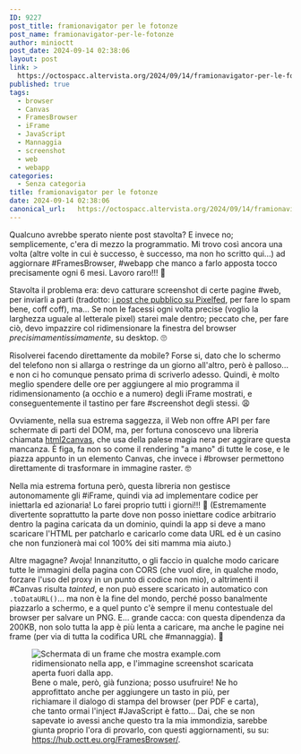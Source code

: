 ```yaml
---
ID: 9227
post_title: framionavigator per le fotonze
post_name: framionavigator-per-le-fotonze
author: minioctt
post_date: 2024-09-14 02:38:06
layout: post
link: >
  https://octospacc.altervista.org/2024/09/14/framionavigator-per-le-fotonze/
published: true
tags:
  - browser
  - Canvas
  - FramesBrowser
  - iFrame
  - JavaScript
  - Mannaggia
  - screenshot
  - web
  - webapp
categories:
  - Senza categoria
title: framionavigator per le fotonze
date: 2024-09-14 02:38:06
canonical_url:   https://octospacc.altervista.org/2024/09/14/framionavigator-per-le-fotonze/
---
```

<!-- wp:paragraph -->
<p>Qualcuno avrebbe sperato niente post stavolta? E invece no; semplicemente, c'era di mezzo la programmatio. Mi trovo così ancora una volta (altre volte in cui è successo, è successo, ma non ho scritto qui...) ad aggiornare #FramesBrowser, #webapp che manco a farlo apposta tocco precisamente ogni 6 mesi. Lavoro raro!!! 🤫️</p>
<!-- /wp:paragraph -->

<!-- wp:paragraph -->
<p>Stavolta il problema era: devo catturare screenshot di certe pagine #web, per inviarli a parti (tradotto: <a href="2024/09/11/pixelfoto-io-non-vodo/">i post che pubblico su Pixelfed</a>, per fare lo spam bene, coff coff), ma... Se non le facessi ogni volta precise (voglio la larghezza uguale al letterale pixel) starei male dentro; peccato che, per fare ciò, devo impazzire col ridimensionare la finestra del browser <em>precisimamentissimamente</em>, su desktop. 🙄️</p>
<!-- /wp:paragraph -->

<!-- wp:paragraph -->
<p>Risolverei facendo direttamente da mobile? Forse si, dato che lo schermo del telefono non si allarga o restringe da un giorno all'altro, però è palloso... e non ci ho comunque pensato prima di scriverlo adesso. Quindi, è molto meglio spendere delle ore per aggiungere al mio programma il ridimensionamento (a occhio e a numero) degli iFrame mostrati, e conseguentemente il tastino per fare #screenshot degli stessi. 😩️</p>
<!-- /wp:paragraph -->

<!-- wp:paragraph -->
<p>Ovviamente, nella sua estrema saggezza, il Web non offre API per fare schermate di parti del DOM, ma, per fortuna conoscevo una libreria chiamata <a href="https://memos.octt.eu.org/m/FMqK2VcQWoDz9atLL2a2az">html2canvas</a>, che usa della palese magia nera per aggirare questa mancanza. È figa, fa non so come il rendering "a mano" di tutte le cose, e le piazza appunto in un elemento Canvas, che invece i #browser permettono direttamente di trasformare in immagine raster. 🤓️</p>
<!-- /wp:paragraph -->

<!-- wp:paragraph -->
<p>Nella mia estrema fortuna però, questa libreria non gestisce autonomamente gli #iFrame, quindi via ad implementare codice per iniettarla ed azionaria! Lo farei proprio tutti i giorni!!! 🥰️ (Estremamente divertente soprattutto la parte dove non posso iniettare codice arbitrario dentro la pagina caricata da un dominio, quindi la app si deve a mano scaricare l'HTML per patcharlo e caricarlo come data URL ed è un casino che non funzionerà mai col 100% dei siti mamma mia aiuto.)</p>
<!-- /wp:paragraph -->

<!-- wp:paragraph -->
<p>Altre magagne? Avoja! Innanzitutto, o gli faccio in qualche modo caricare tutte le immagini della pagina con CORS (che vuol dire, in qualche modo, forzare l'uso del proxy in un punto di codice non mio), o altrimenti il #Canvas risulta <em>tainted</em>, e non può essere scaricato in automatico con <code>.toDataURL()</code>... ma non è la fine del mondo, perché posso banalmente piazzarlo a schermo, e a quel punto c'è sempre il menu contestuale del browser per salvare un PNG. E... grande cacca: con questa dipendenza da 200KB, non solo tutta la app è più lenta a caricare, ma anche le pagine nei frame (per via di tutta la codifica URL che #mannaggia). 🦧️</p>
<!-- /wp:paragraph -->

<!-- wp:paragraph -->
<p></p>
<!-- /wp:paragraph -->

<!-- wp:image {"id":9229,"sizeSlug":"full","linkDestination":"none"} -->
<figure class="wp-block-image size-full"><img src="{{site.cdnurl}}/assets/uploads/2024/09/Screenshot-from-2024-09-14-02-08-29.png" alt="Schermata di un frame che mostra example.com ridimensionato nella app, e l'immagine screenshot scaricata aperta fuori dalla app." class="wp-image-9229"/><figcaption class="wp-element-caption">Bene o male, però, già funziona; posso usufruire! Ne ho approfittato anche per aggiungere un tasto in più, per richiamare il dialogo di stampa del browser (per PDF e carta), che tanto ormai l'inject #JavaScript è fatto... Dai, che se non sapevate io avessi anche questo tra la mia immondizia, sarebbe giunta proprio l'ora di provarlo, con questi aggiornamenti, su su: <a href="https://hub.octt.eu.org/FramesBrowser/">https://hub.octt.eu.org/FramesBrowser/</a>.</figcaption></figure>
<!-- /wp:image -->